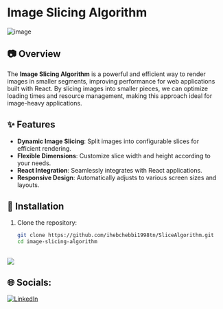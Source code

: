 # Image Slicing Algorithm

![image](https://github.com/user-attachments/assets/68da20ec-8c50-418d-8239-e447a85d0d64)

## 📷 Overview

The **Image Slicing Algorithm** is a powerful and efficient way to render images in smaller segments, improving performance for web applications built with React. By slicing images into smaller pieces, we can optimize loading times and resource management, making this approach ideal for image-heavy applications.

## ✨ Features

- **Dynamic Image Slicing**: Split images into configurable slices for efficient rendering.
- **Flexible Dimensions**: Customize slice width and height according to your needs.
- **React Integration**: Seamlessly integrates with React applications.
- **Responsive Design**: Automatically adjusts to various screen sizes and layouts.


## 🔧 Installation

1. Clone the repository:
   ```bash
   git clone https://github.com/ihebchebbi1998tn/SliceAlgorithm.git
   cd image-slicing-algorithm


[![](https://visitcount.itsvg.in/api?id=ihebchebbi1998tn&icon=0&color=0)](https://visitcount.itsvg.in)
---
## 🌐 Socials:
[![LinkedIn](https://img.shields.io/badge/LinkedIn-%230077B5.svg?logo=linkedin&logoColor=white)](https://linkedin.com/in/https://www.linkedin.com/in/chebbi-iheb/) 

